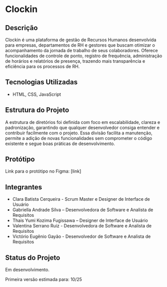 # Clockin

## Descrição
Clockin é uma plataforma de gestão de Recursos Humanos desenvolvida para empresas, departamentos de RH e gestores que buscam otimizar o acompanhamento da jornada de trabalho de seus colaboradores. Oferece funcionalidades de controle de ponto, registro de frequência, administração de horários e relatórios de presença, trazendo mais transparência e eficiência para os processos de RH.

## Tecnologias Utilizadas
- HTML, CSS, JavaScript
  
## Estrutura do Projeto
A estrutura de diretórios foi definida com foco em escalabilidade, clareza e padronização, garantindo que qualquer desenvolvedor consiga entender e contribuir facilmente com o projeto. Essa divisão facilita a manutenção, permite a adição de novas funcionalidades sem comprometer o código existente e segue boas práticas de desenvolvimento. 

## Protótipo
Link para o protótipo no Figma: [link]

## Integrantes
- Clara Batista Cerqueira - Scrum Master e Designer de Interface de Usuário
- Gabriella Andrade Silva – Desenvolvedora de Software e Analista de Requisitos
- Thais Yumi Kozima Fugissawa – Designer de Interface de Usuário
- Valentina Serrano Ruiz - Desenvolvedora de Software e Analista de Requisitos
- Victório Eugênio Gayão - Desenvolvedor de Software e Analista de Requisitos

## Status do Projeto
Em desenvolvimento.

Primeira versão estimada para: 10/25


